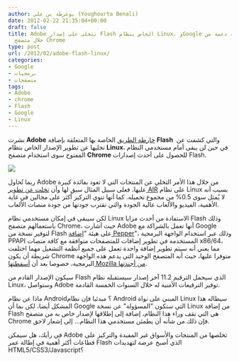 ```yaml
---
author: يوغرطة بن علي (Youghourta Benali)
date: 2012-02-22 21:35:04+00:00
draft: false
title: Adobe تتخلى على إصدار Flash الخاص بنظام Linux، وGoogle تتعهد بمواصلة دعمه من
  خلال متصفح Chrome
type: post
url: /2012/02/adobe-flash-linux/
categories:
- Google
- برمجيات
- متصفحات
tags:
- Adobe
- chrome
- Flash
- Google
- Linux
---
```


نشرت **Adobe** [خارطة الطريق](http://www.adobe.com/devnet/flashplatform/whitepapers/roadmap.html) الخاصة بها المتعلقة بإضافة **Flash**  والتي كشفت عن تخليها عن تطوير الإصدار الخاص بنظام **Linux**، في حين لن يبقى أمام مستخدمي النظام المفتوح سوى استخدام متصفح **Chrome** للحصول على أحدث إصدارات Flash.




[![](https://www.it-scoop.com/wp-content/uploads/2012/02/Flash-tux.jpg)
](https://www.it-scoop.com/wp-content/uploads/2012/02/Flash-tux.jpg)




ربما تُحاول Adobe من خلال هذا الأمر التخلي عن المنتجات التي لا تعود بفائدة كبيرة عليها، فعلى سبيل المثال سبق لها وأن [تخلت عن تطوير AIR](http://blogs.adobe.com/flashplayer/2011/06/adobe-air-and-linux-increasing-distribution-on-devices.html) على نظام Linux بسبب أنه لا يُمثل سوى 0.5% من مجموع تحميله. كما أنها تنوي التركيز أكثر على مجالين في غاية الأهمية، الفيديو والألعاب عالية الجودة والتي تقترب جودتها من جودة منصات الألعاب.




لكن سيبقى في إمكان مستخدمي نظام Linux الاستفادة من أحدث مزايا Flash وذلك باستعمالهم متصفح Chrome، حيث أشارت Adobe أنها تعمل بالشراكة مع Google لتوفير نسخة من Flash على هيئة "[إضافة Pepper](http://code.google.com/p/ppapi/)"، وذلك عبر استخدام الواجهة البرمجية PPAPI المستخدمة في تطوير إضافات للمتصفحات متوافقة مع كافة منصات x86/64، مما يعني أنه سيتم تطوير إضافة واحدة تعمل على جميع أنظمة التشغيل مهما اختلفت شريطة أن يكون Chrome متوفرا عليها، حيث أنه المتصفح الوحيد التي يدعم هذه الواجهة البرمجية، خصوصا بعد أن [أسقطتها Mozilla من أجندتها](https://wiki.mozilla.org/Plugins:PlatformIndependentNPAPI).




سيكون الإصدار القادم من Flash الذي سيحمل الترقيم 11.2 آخر إصدار سيستقبله نظام Linux، وستواصل Adobe توفير الترقيعات الأمنية له خلال السنوات الخمسة القادمة.




ماذا عن نظام Android؟ مبدئيا فإن نظام Android المبني على نواة Linux سيطاله هذا المشكل أيضا، لكن بما أن Google التي ستكون "المسؤولة" عن نسخة Linux من إضافة Flash هي التي تقف وراء هذا النظام، إضافة إلى إطلاقها لإصدار خاص به من متصفح Chrome فإن ذلك من شأنه أن يطمئن مستخدمي هذا النظام... إلى إشعار لاحق.




في رأيك، هل سيمكن Adobe تخلصها من المنتجات والأسواق غير المفيدة والتركيز على قطاعات أكثر أهمية في إطالة عمر Flash الذي أصبح عرضة لتهديدات HTML5/CSS3/Javascript؟
